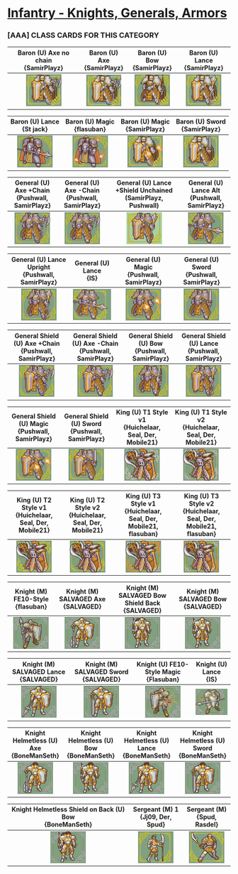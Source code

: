 # [Infantry - Knights, Generals, Armors](../)

### [AAA] CLASS CARDS FOR THIS CATEGORY


|Baron (U) Axe no chain <br> {SamirPlayz}|Baron (U) Axe <br> {SamirPlayz}|Baron (U) Bow <br> {SamirPlayz}|Baron (U) Lance <br> {SamirPlayz}|
| :---: | :---: | :---: | :---: |
|<img alt="Baron (U) Axe no chain {SamirPlayz}" src="Baron (U) Axe no chain {SamirPlayz}.png" />|<img alt="Baron (U) Axe {SamirPlayz}" src="Baron (U) Axe {SamirPlayz}.png" />|<img alt="Baron (U) Bow {SamirPlayz}" src="Baron (U) Bow {SamirPlayz}.png" />|<img alt="Baron (U) Lance {SamirPlayz}" src="Baron (U) Lance {SamirPlayz}.png" />|


|Baron (U) Lance <br> {St jack}|Baron (U) Magic <br> {flasuban}|Baron (U) Magic <br> {SamirPlayz}|Baron (U) Sword <br> {SamirPlayz}|
| :---: | :---: | :---: | :---: |
|<img alt="Baron (U) Lance {St jack}" src="Baron (U) Lance {St jack}.png" />|<img alt="Baron (U) Magic {flasuban}" src="Baron (U) Magic {flasuban}.png" />|<img alt="Baron (U) Magic {SamirPlayz}" src="Baron (U) Magic {SamirPlayz}.png" />|<img alt="Baron (U) Sword {SamirPlayz}" src="Baron (U) Sword {SamirPlayz}.png" />|


|General (U) Axe +Chain <br> {Pushwall, SamirPlayz}|General (U) Axe -Chain <br> {Pushwall, SamirPlayz}|General (U) Lance +Shield Unchained (SamirPlayz, Pushwall) <br> |General (U) Lance Alt <br> {Pushwall, SamirPlayz}|
| :---: | :---: | :---: | :---: |
|<img alt="General (U) Axe +Chain {Pushwall, SamirPlayz}" src="General (U) Axe +Chain {Pushwall, SamirPlayz}.png" />|<img alt="General (U) Axe -Chain {Pushwall, SamirPlayz}" src="General (U) Axe -Chain {Pushwall, SamirPlayz}.png" />|<img alt="General (U) Lance +Shield Unchained (SamirPlayz, Pushwall)" src="General (U) Lance +Shield Unchained (SamirPlayz, Pushwall).png" />|<img alt="General (U) Lance Alt {Pushwall, SamirPlayz}" src="General (U) Lance Alt {Pushwall, SamirPlayz}.png" />|


|General (U) Lance Upright <br> {Pushwall, SamirPlayz}|General (U) Lance <br> {IS}|General (U) Magic <br> {Pushwall, SamirPlayz}|General (U) Sword <br> {Pushwall, SamirPlayz}|
| :---: | :---: | :---: | :---: |
|<img alt="General (U) Lance Upright {Pushwall, SamirPlayz}" src="General (U) Lance Upright {Pushwall, SamirPlayz}.png" />|<img alt="General (U) Lance {IS}" src="General (U) Lance {IS}.png" />|<img alt="General (U) Magic {Pushwall, SamirPlayz}" src="General (U) Magic {Pushwall, SamirPlayz}.png" />|<img alt="General (U) Sword {Pushwall, SamirPlayz}" src="General (U) Sword {Pushwall, SamirPlayz}.png" />|


|General Shield (U) Axe +Chain <br> {Pushwall, SamirPlayz}|General Shield (U) Axe -Chain <br> {Pushwall, SamirPlayz}|General Shield (U) Bow <br> {Pushwall, SamirPlayz}|General Shield (U) Lance <br> {Pushwall, SamirPlayz}|
| :---: | :---: | :---: | :---: |
|<img alt="General Shield (U) Axe +Chain {Pushwall, SamirPlayz}" src="General Shield (U) Axe +Chain {Pushwall, SamirPlayz}.png" />|<img alt="General Shield (U) Axe -Chain {Pushwall, SamirPlayz}" src="General Shield (U) Axe -Chain {Pushwall, SamirPlayz}.png" />|<img alt="General Shield (U) Bow {Pushwall, SamirPlayz}" src="General Shield (U) Bow {Pushwall, SamirPlayz}.png" />|<img alt="General Shield (U) Lance {Pushwall, SamirPlayz}" src="General Shield (U) Lance {Pushwall, SamirPlayz}.png" />|


|General Shield (U) Magic <br> {Pushwall, SamirPlayz}|General Shield (U) Sword <br> {Pushwall, SamirPlayz}|King (U) T1 Style v1 <br> {Huichelaar, Seal, Der, Mobile21}|King (U) T1 Style v2 <br> {Huichelaar, Seal, Der, Mobile21}|
| :---: | :---: | :---: | :---: |
|<img alt="General Shield (U) Magic {Pushwall, SamirPlayz}" src="General Shield (U) Magic {Pushwall, SamirPlayz}.png" />|<img alt="General Shield (U) Sword {Pushwall, SamirPlayz}" src="General Shield (U) Sword {Pushwall, SamirPlayz}.png" />|<img alt="King (U) T1 Style v1 {Huichelaar, Seal, Der, Mobile21}" src="King (U) T1 Style v1 {Huichelaar, Seal, Der, Mobile21}.png" />|<img alt="King (U) T1 Style v2 {Huichelaar, Seal, Der, Mobile21}" src="King (U) T1 Style v2 {Huichelaar, Seal, Der, Mobile21}.png" />|


|King (U) T2 Style v1 <br> {Huichelaar, Seal, Der, Mobile21}|King (U) T2 Style v2 <br> {Huichelaar, Seal, Der, Mobile21}|King (U) T3 Style v1 <br> {Huichelaar, Seal, Der, Mobile21, flasuban}|King (U) T3 Style v2 <br> {Huichelaar, Seal, Der, Mobile21, flasuban}|
| :---: | :---: | :---: | :---: |
|<img alt="King (U) T2 Style v1 {Huichelaar, Seal, Der, Mobile21}" src="King (U) T2 Style v1 {Huichelaar, Seal, Der, Mobile21}.png" />|<img alt="King (U) T2 Style v2 {Huichelaar, Seal, Der, Mobile21}" src="King (U) T2 Style v2 {Huichelaar, Seal, Der, Mobile21}.png" />|<img alt="King (U) T3 Style v1 {Huichelaar, Seal, Der, Mobile21, flasuban}" src="King (U) T3 Style v1 {Huichelaar, Seal, Der, Mobile21, flasuban}.png" />|<img alt="King (U) T3 Style v2 {Huichelaar, Seal, Der, Mobile21, flasuban}" src="King (U) T3 Style v2 {Huichelaar, Seal, Der, Mobile21, flasuban}.png" />|


|Knight (M) FE10-Style <br> {flasuban}|Knight (M) SALVAGED Axe <br> {SALVAGED}|Knight (M) SALVAGED Bow Shield Back <br> {SALVAGED}|Knight (M) SALVAGED Bow <br> {SALVAGED}|
| :---: | :---: | :---: | :---: |
|<img alt="Knight (M) FE10-Style {flasuban}" src="Knight (M) FE10-Style {flasuban}.png" />|<img alt="Knight (M) SALVAGED Axe {SALVAGED}" src="Knight (M) SALVAGED Axe {SALVAGED}.png" />|<img alt="Knight (M) SALVAGED Bow Shield Back {SALVAGED}" src="Knight (M) SALVAGED Bow Shield Back {SALVAGED}.png" />|<img alt="Knight (M) SALVAGED Bow {SALVAGED}" src="Knight (M) SALVAGED Bow {SALVAGED}.png" />|


|Knight (M) SALVAGED Lance <br> {SALVAGED}|Knight (M) SALVAGED Sword <br> {SALVAGED}|Knight (U) FE10-Style Magic <br> {Flasuban}|Knight (U) Lance <br> {IS}|
| :---: | :---: | :---: | :---: |
|<img alt="Knight (M) SALVAGED Lance {SALVAGED}" src="Knight (M) SALVAGED Lance {SALVAGED}.png" />|<img alt="Knight (M) SALVAGED Sword {SALVAGED}" src="Knight (M) SALVAGED Sword {SALVAGED}.png" />|<img alt="Knight (U) FE10-Style Magic {Flasuban}" src="Knight (U) FE10-Style Magic {Flasuban}.png" />|<img alt="Knight (U) Lance {IS}" src="Knight (U) Lance {IS}.png" />|


|Knight Helmetless (U) Axe <br> {BoneManSeth}|Knight Helmetless (U) Bow <br> {BoneManSeth}|Knight Helmetless (U) Lance <br> {BoneManSeth}|Knight Helmetless (U) Sword <br> {BoneManSeth}|
| :---: | :---: | :---: | :---: |
|<img alt="Knight Helmetless (U) Axe {BoneManSeth}" src="Knight Helmetless (U) Axe {BoneManSeth}.png" />|<img alt="Knight Helmetless (U) Bow {BoneManSeth}" src="Knight Helmetless (U) Bow {BoneManSeth}.png" />|<img alt="Knight Helmetless (U) Lance {BoneManSeth}" src="Knight Helmetless (U) Lance {BoneManSeth}.png" />|<img alt="Knight Helmetless (U) Sword {BoneManSeth}" src="Knight Helmetless (U) Sword {BoneManSeth}.png" />|


|Knight Helmetless Shield on Back (U) Bow <br> {BoneManSeth}|Sergeant (M)  1 <br> {Jj09, Der, Spud}|Sergeant (M) <br> {Spud, Rasdel}|
| :---: | :---: | :---: |
|<img alt="Knight Helmetless Shield on Back (U) Bow {BoneManSeth}" src="Knight Helmetless Shield on Back (U) Bow {BoneManSeth}.png" />|<img alt="Sergeant (M)  {Jj09, Der, Spud} 1" src="Sergeant (M)  {Jj09, Der, Spud} 1.png" />|<img alt="Sergeant (M) {Spud, Rasdel}" src="Sergeant (M) {Spud, Rasdel}.png" />|


